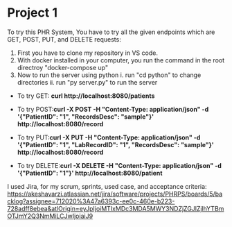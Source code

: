 # **Project 1** #

To try this PHR System, You have to try all the given endpoints which are GET, POST, PUT, and DELETE requests:

1. First you have to clone my repository in VS code.
2. With docker installed in your computer, you run the command in the root directroy
    "docker-compose up"
3. Now to run the server using python
    i. run "cd python" to change directories
    ii. run "py server.py" to run the server
   
* To try GET: **curl http://localhost:8080/patients**

* To try POST:**curl -X POST -H "Content-Type: application/json" -d '{"PatientID": "1", "RecordsDesc": "sample"}' http://localhost:8080/record**

* To try PUT:**curl -X PUT -H "Content-Type: application/json" -d '{"PatientID": "1", "LabRecordID": "1", "RecordsDesc": "sample"}' http://localhost:8080/record**

* To try DELETE:**curl -X DELETE -H "Content-Type: application/json" -d '{"PatientID": "1"}' http://localhost:8080/patient**

I used Jira, for my scrum, sprints, used case, and acceptance criteria:
https://akeshavarzi.atlassian.net/jira/software/projects/PHRPS/boards/5/backlog?assignee=712020%3A47a6393c-ee0c-460e-b223-728adff8ebea&atlOrigin=eyJpIjoiMTIxMDc3MDA5MWY3NDZjZGJlZjlhYTBmOTJmY2Q3NmMiLCJwIjoiaiJ9

